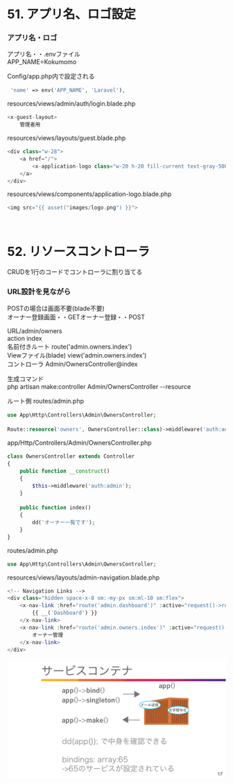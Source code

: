 # 51. アプリ名、ロゴ設定

### アプリ名・ロゴ
アプリ名・・.envファイル  
APP_NAME=Kokumomo  

Config/app.php内で設定される  
```php
 'name' => env('APP_NAME', 'Laravel'),
```
resources/views/admin/auth/login.blade.php
```php
<x-guest-layout>
    管理者用
```

resources/views/layouts/guest.blade.php
```php
<div class="w-28">
    <a href="/">
        <x-application-logo class="w-20 h-20 fill-current text-gray-500" />
    </a>
</div>
```

resources/views/components/application-logo.blade.php
```php
<img src="{{ asset("images/logo.png") }}">
```

<br>

# 52. リソースコントローラ
CRUDを1行のコードでコントローラに割り当てる  

### URL設計を見ながら
POSTの場合は画面不要(blade不要)  
オーナー登録画面・・GETオーナー登録・・POST  

URL/admin/owners  
action index  
名前付きルート route('admin.owners.index')  
Viewファイル(blade) view('admin.owners.index')  
コントローラ Admin/OwnersController@index  

生成コマンド  
php artisan make:controller Admin/OwnersController --resource  

ルート側 routes/admin.php    
```php
use App\Http\Controllers\Admin\OwnersController;

Route::resource('owners', OwnersController::class)->middleware('auth:admin');
```


app/Http/Controllers/Admin/OwnersController.php
```php
class OwnersController extends Controller
{
    public function __construct()
    {
        $this->middleware('auth:admin');
    }

    public function index()
    {
        dd('オーナー一覧です');
    }
}
```

routes/admin.php
```php
use App\Http\Controllers\Admin\OwnersController;
```

resources/views/layouts/admin-navigation.blade.php
```php
<!-- Navigation Links -->
<div class="hidden space-x-8 sm:-my-px sm:ml-10 sm:flex">
    <x-nav-link :href="route('admin.dashboard')" :active="request()->routeIs('admin.dashboard')">
        {{ __('Dashboard') }}
    </x-nav-link>
    <x-nav-link :href="route('admin.owners.index')" :active="request()->routeIs('admin.owners.index')">
        オーナー管理
    </x-nav-link>             
</div>
```



![img](public/img/service_container.png)

